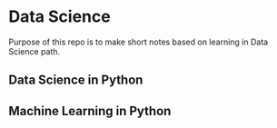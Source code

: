 # Data Science 

Purpose of this repo is to make short notes based on learning in Data Science path.

## Data Science in Python

## Machine Learning in Python
